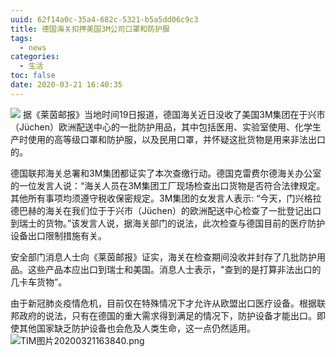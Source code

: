 ```yaml
---
uuid: 62f14a0c-35a4-682c-5321-b5a5dd06c9c3
title: 德国海关扣押美国3M公司口罩和防护服
tags:
  - news
categories:
  - 生活
toc: false
date: 2020-03-21 16:40:35
---
```


![](https://x0.ifengimg.com/ucms/2020_12/F90A5C8CACCF79F107BC8A25BB985DD033E1DCE2_w690_h472.jpg)
据《莱茵邮报》当地时间19日报道，德国海关近日没收了美国3M集团在于兴市（Jüchen）欧洲配送中心的一批防护用品，其中包括医用、实验室使用、化学生产时使用的高等级口罩和防护服，以及民用口罩，并怀疑这批货物是用来非法出口的。

德国联邦海关总署和3M集团都证实了本次查缴行动。德国克雷费尔德海关办公室的一位发言人说：“海关人员在3M集团工厂现场检查出口货物是否符合法律规定。其他所有事项均须遵守税收保密规定。3M集团的女发言人表示: “今天，门兴格拉德巴赫的海关在我们位于于兴市（Jüchen）的欧洲配送中心检查了一批登记出口到瑞士的货物。”该发言人说，据海关部门的说法，此次检查与德国目前的医疗防护设备出口限制措施有关。

安全部门消息人士向《莱茵邮报》证实，海关在检查期间没收并封存了几批防护用品。这些产品本应出口到瑞士和美国。消息人士表示，"查到的是打算非法出口的几卡车货物”。

由于新冠肺炎疫情危机，目前仅在特殊情况下才允许从欧盟出口医疗设备。根据联邦政府的说法，只有在德国的重大需求得到满足的情况下，防护设备才能出口。即使其他国家缺乏防护设备也会危及人类生命，这一点仍然适用。
![TIM图片20200321163840.png](/images/2020/03/21/99fc7930-6b4f-11ea-82e3-6beb75a894a4.png)